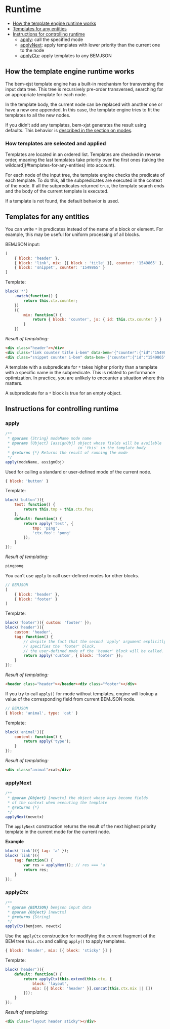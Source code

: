 # Runtime

* [How the template engine runtime works](#how-the-template-engine-runtime-works)
* [Templates for any entities](#templates-for-any-entities)
* [Instructions for controlling runtime](#instructions-for-controlling-runtime)
  * [apply](#apply): call the specified mode
  * [applyNext](#applynext): apply templates with lower priority than the current one to the node
  * [applyCtx](#applyctx): apply templates to any BEMJSON

## How the template engine runtime works

The bem-xjst template engine has a built-in mechanism for transversing the input data tree. This tree is recursively pre-order transversed, searching for an appropriate template for each node.

In the template body, the current node can be replaced with another one or have a new one appended. In this case, the template engine tries to fit the templates to all the new nodes.

If you didn’t add any templates, bem-xjst generates the result using defaults. This behavior is [described in the section on modes](5-templates-syntax.md#body).

### How templates are selected and applied

Templates are located in an ordered list. Templates are checked in reverse order, meaning the last templates take priority over the first ones (taking the wildcard](#templates-for-any-entities) into account).

For each node of the input tree, the template engine checks the predicate of each template. To do this, all the subpredicates are executed in the context of the node. If all the subpredicates returned `true`, the template search ends and the body of the current template is executed.

If a template is not found, the default behavior is used.

## Templates for any entities

You can write `*` in predicates instead of the name of a block or element. For example, this may be useful for uniform processing of all blocks.

BEMJSON input:

```js
[
    { block: 'header' },
    { block: 'link', mix: [{ block : 'title' }], counter: '1549865' },
    { block: 'snippet', counter: '1549865' }
]
```

Template:

```js
block('*')
    .match(function() {
        return this.ctx.counter;
    })
    ({
        mix: function() {
            return { block: 'counter', js: { id: this.ctx.counter } }
        }
    })
```

*Result of templating:*

```html
<div class="header"></div>
<div class="link counter title i-bem" data-bem='{"counter":{"id":"1549865"}}'></div>
<div class="snippet counter i-bem" data-bem='{"counter":{"id":"1549865"}}'></div>
```

A template with a subpredicate for `*` takes higher priority than a template with a specific name in the subpredicate. This is related to performance optimization. In practice, you are unlikely to encounter a situation where this matters.

A subpredicate for a `*` block is true for an empty object.

## Instructions for controlling runtime

### apply

```js
/**
 * @params {String} modeName mode name
 * @params {Object} [assignObj] object whose fields will be available
 *                              in 'this' in the template body
 * @returns {*} Returns the result of running the mode
 */
apply(modeName, assignObj)
```

Used for calling a standard or user-defined mode of the current node.

```js
{ block: 'button' }
```

Template:

```js
block('button')({
    test: function() {
        return this.tmp + this.ctx.foo;
    },
    default: function() {
        return apply('test', {
            tmp: 'ping',
            'ctx.foo': 'pong'
        });
    }
});
```

*Result of templating:*

```html
pingpong
```

You can’t use `apply` to call user-defined modes for other blocks.

```js
// BEMJSON
[
    { block: 'header' },
    { block: 'footer' }
]
```

Template:

```js
block('footer')({ custom: 'footer' });
block('header')({
    custom: 'header',
    tag: function() {
        // despite the fact that the second 'apply' argument explicitly
        // specifies the 'footer' block,
        // the user-defined mode of the 'header' block will be called.
        return apply('custom', { block: 'footer' });
    }
});
```

*Result of templating:*

```html
<header class="header"></header><div class="footer"></div>
```

If you try to call `apply()` for mode without templates, engine will lookup a
value of the corresponding field from current BEMJSON node.

```js
// BEMJSON
{ block: 'animal', type: 'cat' }
```

Template:

```js
block('animal')({
    content: function() {
        return apply('type');
    }
});
```

*Result of templating:*

```html
<div class="animal">cat</div>
```

### applyNext

```js
/**
 * @param {Object} [newctx] the object whose keys become fields
 * of the context when executing the template
 * @returns {*}
 */
applyNext(newctx)
```

The `applyNext` construction returns the result of the next highest priority template in the current mode for the current node.

**Example**

```js
block('link')({ tag: 'a' });
block('link')({
    tag: function() {
        var res = applyNext(); // res === 'a'
        return res;
    }
});
```

### applyCtx

```js
/**
 * @param {BEMJSON} bemjson input data
 * @param {Object} [newctx]
 * @returns {String}
 */
applyCtx(bemjson, newctx)
```

Use the `applyCtx` construction for modifying the current fragment of the BEM tree `this.ctx` and calling `apply()` to apply templates.

```js
{ block: 'header', mix: [{ block: 'sticky' }] }
```

Template:

```js
block('header')({
    default: function() {
        return applyCtx(this.extend(this.ctx, {
            block: 'layout',
            mix: [{ block: 'header' }].concat(this.ctx.mix || [])
        }));
    }
});
```

*Result of templating:*

```html
<div class="layout header sticky"></div>
```

